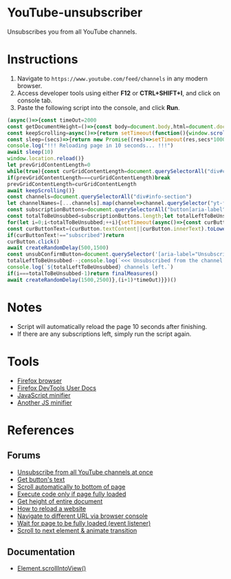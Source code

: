 # YouTube-unsubscriber
Unsubscribes you from all YouTube channels.

# Instructions
1. Navigate to ```https://www.youtube.com/feed/channels``` in any modern browser.
2. Access developer tools using either **F12** or **CTRL+SHIFT+I**, and click on console tab.
3. Paste the following script into the console, and click **Run**.

```js
(async()=>{const timeOut=2000
const getDocumentHeight=()=>{const body=document.body,html=document.documentElement;return Math.max(body.scrollHeight,body.offsetHeight,html.clientHeight,html.scrollHeight,html.offsetHeight);}
const keepScrolling=async()=>{return setTimeout(function(){window.scrollTo(0,getDocumentHeight());},1000);}
const sleep=(secs)=>{return new Promise((res)=>setTimeout(res,secs*1000));};const createRandomDelay=async(start,end)=>{const delay=Math.floor(Math.random()*(end-start+1))+start;return new Promise((resolve)=>setTimeout(resolve,delay));};const finalMeasures=async()=>{console.log(`<<< Done - ${totalToBeUnsubbed} subscriptions erased from existence! >>>`)
console.log("!!! Reloading page in 10 seconds... !!!")
await sleep(10)
window.location.reload()}
let prevGridContentLength=0
while(true){const curGridContentLength=document.querySelectorAll("div#content-section").length
if(prevGridContentLength===curGridContentLength)break
prevGridContentLength=curGridContentLength
await keepScrolling()}
const channels=document.querySelectorAll("div#info-section")
let channelNames=[...channels].map(channel=>channel.querySelector("yt-formatted-string#text").innerHTML)
const subscriptionButtons=document.querySelectorAll("button[aria-label^='Unsubscribe from']")
const totalToBeUnsubbed=subscriptionButtons.length;let totalLeftToBeUnsubbed=totalToBeUnsubbed
for(let i=0;i<totalToBeUnsubbed;++i){setTimeout(async()=>{const curButton=subscriptionButtons[i]
const curButtonText=(curButton.textContent||curButton.innerText).toLowerCase()
if(curButtonText!=="subscribed")return
curButton.click()
await createRandomDelay(500,1500)
const unsubConfirmButton=document.querySelector('[aria-label="Unsubscribe"]');unsubConfirmButton.click()
totalLeftToBeUnsubbed--;console.log(`<<< Unsubscribed from the channel "${channelNames[i]}". >>>`)
console.log(`${totalLeftToBeUnsubbed} channels left.`)
if(i===totalToBeUnsubbed-1)return finalMeasures()
await createRandomDelay(1500,2500)},(i+1)*timeOut)}})()
```

# Notes
- Script will automatically reload the page 10 seconds after finishing.
- If there are any subscriptions left, simply run the script again.

# Tools
- <a href="https://www.mozilla.org/en-US/firefox/new/">Firefox browser</a>
- <a href="https://firefox-source-docs.mozilla.org/devtools-user/">Firefox DevTools User Docs</a>
- <a href="https://www.cleancss.com/javascript-minify/">JavaScript minifier</a>
- <a href="https://searchenginereports.net/js-minify">Another JS minifier</a>

# References

## Forums

- <a href="https://stackoverflow.com/questions/48874382/how-to-unsubscribe-from-all-the-youtube-channels-at-once">Unsubscribe from all YouTube channels at once</a>
- <a href="https://stackoverflow.com/questions/10351658/javascript-get-custom-buttons-text-value">Get button's text</a>
- <a href="https://stackoverflow.com/questions/11715646/scroll-automatically-to-the-bottom-of-the-page">Scroll automatically to bottom of page</a>
- <a href="https://stackoverflow.com/questions/24947837/javascript-page-is-fully-loaded-boolean-check">Execute code only if page fully loaded</a>
- <a href="https://stackoverflow.com/questions/1145850/how-to-get-height-of-entire-document-with-javascript">Get height of entire document</a>
- <a href="https://stackoverflow.com/questions/3715047/how-to-reload-a-page-using-javascript">How to reload a website</a>
- <a href="https://stackoverflow.com/questions/17620222/chrome-go-to-url-via-console">Navigate to different URL via browser console</a>
- <a href="https://stackoverflow.com/questions/1033398/how-to-execute-a-function-when-page-has-fully-loaded">Wait for page to be fully loaded (event listener)</a>
- <a href="https://stackoverflow.com/questions/12329008/scrolling-to-the-next-element">Scroll to next element & animate transition</a>

## Documentation
- <a href="https://developer.mozilla.org/en-US/docs/Web/API/Element/scrollIntoView">Element.scrollIntoView()</a>

<!-- <a href=""></a> -->


